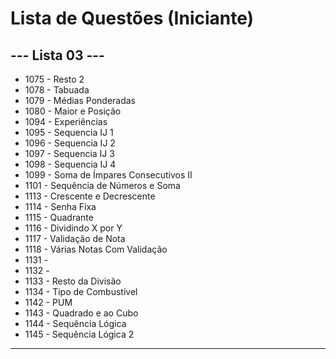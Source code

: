 
# Lista de Questões (Iniciante)

## --- Lista 03 ---

* 1075 - Resto 2
* 1078 - Tabuada
* 1079 - Médias Ponderadas
* 1080 - Maior e Posição
* 1094 - Experiências
* 1095 - Sequencia IJ 1
* 1096 - Sequencia IJ 2
* 1097 - Sequencia IJ 3
* 1098 - Sequencia IJ 4
* 1099 - Soma de Ímpares Consecutivos II
* 1101 - Sequência de Números e Soma
* 1113 - Crescente e Decrescente
* 1114 - Senha Fixa
* 1115 - Quadrante
* 1116 - Dividindo X por Y
* 1117 - Validação de Nota
* 1118 - Várias Notas Com Validação
* 1131 - 
* 1132 - 
* 1133 - Resto da Divisão
* 1134 - Tipo de Combustível
* 1142 - PUM
* 1143 - Quadrado e ao Cubo
* 1144 - Sequência Lógica
* 1145 - Sequência Lógica 2
---